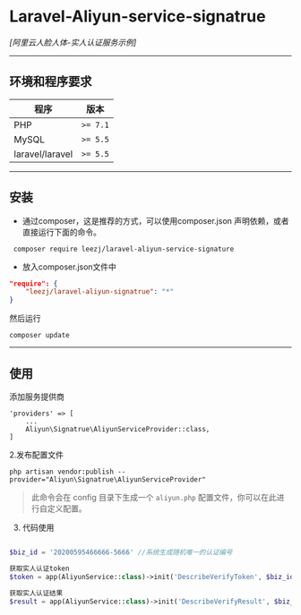 
# Laravel-Aliyun-service-signatrue
*[阿里云人脸人体-实人认证服务示例]*

------

## 环境和程序要求

| 程序 | 版本 |
| -------- | -------- |
| PHP| `>= 7.1` |
| MySQL| `>= 5.5` |
| laravel/laravel| `>= 5.5` |

----

## 安装
* 通过composer，这是推荐的方式，可以使用composer.json 声明依赖，或者直接运行下面的命令。

```shell
 composer require leezj/laravel-aliyun-service-signature

```
 
* 放入composer.json文件中

```json
"require": {
    "leezj/laravel-aliyun-signatrue": "*"
}
```    
 然后运行
```shell
composer update
```

----

## 使用

添加服务提供商
```
'providers' => [
    ...
    Aliyun\Signatrue\AliyunServiceProvider::class,
]
```
2.发布配置文件
```shell
php artisan vendor:publish --provider="Aliyun\Signatrue\AliyunServiceProvider"
```
> 此命令会在 config 目录下生成一个 `aliyun.php` 配置文件，你可以在此进行自定义配置。

3. 代码使用
```php

$biz_id = '20200595466666-5666' //系统生成随机唯一的认证编号

获取实人认证token
$token = app(AliyunService::class)->init('DescribeVerifyToken', $biz_id)->getRequest();

获取实人认证结果
$result = app(AliyunService::class)->init('DescribeVerifyResult', $biz_id)->getRequest()
